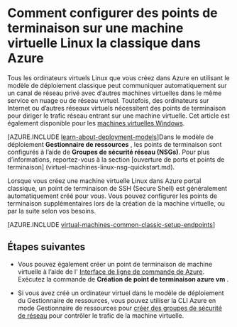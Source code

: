 <properties
    pageTitle="Configurer des points de terminaison sur une VM Linux classique | Microsoft Azure"
    description="Apprendre à définir des points de terminaison pour une VM Linux dans Azure portal classique pour permettre la communication avec une machine virtuelle Linux dans Azure"
    services="virtual-machines-linux"
    documentationCenter=""
    authors="cynthn"
    manager="timlt"
    editor=""
    tags="azure-service-management"/>

<tags
    ms.service="virtual-machines-linux"
    ms.workload="infrastructure-services"
    ms.tgt_pltfrm="vm-linux"
    ms.devlang="na"
    ms.topic="article"
    ms.date="07/13/2016"
    ms.author="cynthn"/>

# <a name="how-to-set-up-endpoints-on-a-linux-classic-virtual-machine-in-azure"></a>Comment configurer des points de terminaison sur une machine virtuelle Linux la classique dans Azure

Tous les ordinateurs virtuels Linux que vous créez dans Azure en utilisant le modèle de déploiement classique peut communiquer automatiquement sur un canal de réseau privé avec d’autres machines virtuelles dans le même service en nuage ou de réseau virtuel. Toutefois, des ordinateurs sur Internet ou d’autres réseaux virtuels nécessitent des points de terminaison pour diriger le trafic réseau entrant sur une machine virtuelle. Cet article est également disponible pour les [machines virtuelles Windows](virtual-machines-windows-classic-setup-endpoints.md).

[AZURE.INCLUDE [learn-about-deployment-models](../../includes/learn-about-deployment-models-classic-include.md)]Dans le modèle de déploiement **Gestionnaire de ressources** , les points de terminaison sont configurés à l’aide de **Groupes de sécurité réseau (NSGs)**. Pour plus d’informations, reportez-vous à la section [ouverture de ports et points de terminaison] (virtuel-machines-linux-nsg-quickstart.md).

Lorsque vous créez une machine virtuelle Linux dans Azure portal classique, un point de terminaison de SSH (Secure Shell) est généralement automatiquement créé pour vous. Vous pouvez configurer les points de terminaison supplémentaires lors de la création de la machine virtuelle, ou par la suite selon vos besoins.
 

[AZURE.INCLUDE [virtual-machines-common-classic-setup-endpoints](../../includes/virtual-machines-common-classic-setup-endpoints.md)]

## <a name="next-steps"></a>Étapes suivantes

* Vous pouvez également créer un point de terminaison de machine virtuelle à l’aide de l' [Interface de ligne de commande de Azure](../virtual-machines-command-line-tools.md). Exécutez la commande de **Création de point de terminaison azure vm** .

* Si vous avez créé un ordinateur virtuel dans le modèle de déploiement du Gestionnaire de ressources, vous pouvez utiliser la CLI Azure en mode Gestionnaire de ressources pour [créer des groupes de sécurité de réseau](../virtual-network/virtual-networks-create-nsg-arm-cli.md) pour contrôler le trafic de la machine virtuelle.